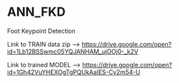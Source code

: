 # ANN_FKD
Foot Keypoint Detection

Link to TRAIN data zip --> https://drive.google.com/open?id=1Lb12BSSwmc05YQJANHAM_ujOOj0-_k2V

Link to trained MODEL --> https://drive.google.com/open?id=1Gh42VuYHEXOgTgPQUkAaIES-Cy2m54-U
